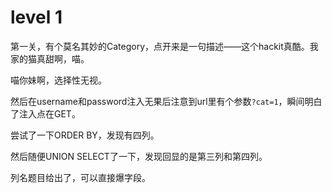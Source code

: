 # level 1

第一关，有个莫名其妙的Category，点开来是一句描述——这个hackit真酷。我家的猫真甜啊，喵。

喵你妹啊，选择性无视。

然后在username和password注入无果后注意到url里有个参数`?cat=1`，瞬间明白了注入点在GET。

尝试了一下ORDER BY，发现有四列。

然后随便UNION SELECT了一下，发现回显的是第三列和第四列。

列名题目给出了，可以直接爆字段。
